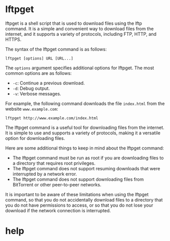 # lftpget 

lftpget is a shell script that is used to download files using the lftp command. It is a simple and convenient way to download files from the internet, and it supports a variety of protocols, including FTP, HTTP, and HTTPS.

The syntax of the lftpget command is as follows:

```
lftpget [options] URL [URL...]
```

The `options` argument specifies additional options for lftpget. The most common options are as follows:

* `-c`: Continue a previous download.
* `-d`: Debug output.
* `-v`: Verbose messages.

For example, the following command downloads the file `index.html` from the website `www.example.com`:

```
lftpget http://www.example.com/index.html
```

The lftpget command is a useful tool for downloading files from the internet. It is simple to use and supports a variety of protocols, making it a versatile option for downloading files.

Here are some additional things to keep in mind about the lftpget command:

* The lftpget command must be run as root if you are downloading files to a directory that requires root privileges.
* The lftpget command does not support resuming downloads that were interrupted by a network error.
* The lftpget command does not support downloading files from BitTorrent or other peer-to-peer networks.

It is important to be aware of these limitations when using the lftpget command, so that you do not accidentally download files to a directory that you do not have permissions to access, or so that you do not lose your download if the network connection is interrupted.



# help 

```

```
